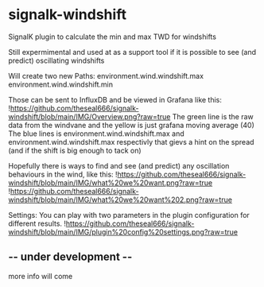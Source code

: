 # signalk-windshift

SignalK plugin to calculate the min and max TWD for windshifts

Still expermimental and used at as a support tool if it is possible to see (and predict) oscillating windshifts

Will create two new Paths:
environment.wind.windshift.max
environment.wind.windshift.min

Those can be sent to InfluxDB and be viewed in Grafana like this:
!https://github.com/theseal666/signalk-windshift/blob/main/IMG/Overview.png?raw=true
The green line is the raw data from the windvane and the yellow is just grafana moving average (40)
The blue lines is environment.wind.windshift.max and environment.wind.windshift.max respectivly that gievs a hint on the spread (and if the shift is big enough to tack on)


Hopefully there is ways to find and see (and predict) any oscillation behaviours in the wind, like this:
!https://github.com/theseal666/signalk-windshift/blob/main/IMG/what%20we%20want.png?raw=true
!https://github.com/theseal666/signalk-windshift/blob/main/IMG/what%20we%20want%202.png?raw=true


Settings:
You can play with two parameters in the plugin configuration for different results.
!https://github.com/theseal666/signalk-windshift/blob/main/IMG/plugin%20config%20settings.png?raw=true


## -- under development --

more info will come
